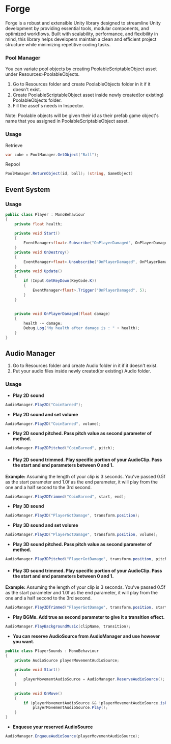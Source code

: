 # Forge

Forge is a robust and extensible Unity library designed to streamline Unity development by providing essential tools, modular components, and optimized workflows. Built with scalability, performance, and flexibility in mind, this library helps developers maintain a clean and efficient project structure while minimizing repetitive coding tasks.

### Pool Manager

You can variate pool objects by creating PoolableScriptableObject asset under Resources>PoolableObjects.

1. Go to Resources folder and create PoolableObjects folder in it if it doesn't exist.
2. Create PoolableScriptableObject asset inside newly created(or existing) PoolableObjects folder.
3. Fill the asset's needs in Inspector.

Note: Poolable objects will be given their id as their prefab game object's name that you assigned in PoolableScriptableObject asset.

### Usage

Retrieve

```csharp
var cube = PoolManager.GetObject("Ball");
```

Repool
```csharp
PoolManager.ReturnObject(id, ball); (string, GameObject)
```

## Event System

### Usage
```csharp
public class Player : MonoBehaviour
{
    private float health;
    
    private void Start()
    {
        EventManager<float>.Subscribe("OnPlayerDamaged", OnPlayerDamaged);
    }
    private void OnDestroy()
    {
        EventManager<float>.Unsubscribe("OnPlayerDamaged", OnPlayerDamaged);
    }
    private void Update()
    {
        if (Input.GetKeyDown(KeyCode.K))
        {
            EventManager<float>.Trigger("OnPlayerDamaged", 5);
        }
    }
    
    
    private void OnPlayerDamaged(float damage)
    {
        health -= damage;
        Debug.Log("My health after damage is : " + health);
    }
}
```

## Audio Manager

1. Go to Resources folder and create Audio folder in it if it doesn't exist.
2. Put your audio files inside newly created(or existing) Audio folder.

### Usage

* **Play 2D sound**
```csharp
AudioManager.Play2D("CoinEarned");
```
* **Play 2D sound and set volume**
```csharp
AudioManager.Play2D("CoinEarned", volume);
```
* **Play 2D sound pitched. Pass pitch value as second parameter of method.**
```csharp
AudioManager.Play2DPitched("CoinEarned", pitch);
```
* #### Play 2D sound trimmed. Play specific portion of your AudioClip. Pass the start and end parameters between 0 and 1. 
**Example:** Assuming the length of your clip is 3 seconds. You've passed 0.5f as the start parameter and 1.0f as the end parameter, it will play from the one and a half second to the 3rd second.
```csharp
AudioManager.Play2DTrimmed("CoinEarned", start, end);
```
* **Play 3D sound**
```csharp
AudioManager.Play3D("PlayerGotDamage", transform.position);
```
* **Play 3D sound and set volume**
```csharp
AudioManager.Play3D("PlayerGotDamage", transform.position, volume);
```
* **Play 3D sound pitched. Pass pitch value as second parameter of method.**
```csharp
AudioManager.Play3DPitched("PlayerGotDamage", transform.position, pitch);
```
* #### Play 3D sound trimmed. Play specific portion of your AudioClip. Pass the start and end parameters between 0 and 1.

**Example:** Assuming the length of your clip is 3 seconds. You've passed 0.5f as the start parameter and 1.0f as the end parameter, it will play from the one and a half second to the 3rd second.
```csharp
AudioManager.Play3DTrimmed("PlayerGotDamage", transform.position, start, end);
```
* **Play BGMs. Add true as second parameter to give it a transition effect.**
```csharp
AudioManager.PlayBackgroundMusic(clipName, transition);
```

* **You can reserve AudioSource from AudioManager and use however you want.**
```csharp
public class PlayerSounds : MonoBehaviour
{
    private AudioSource playerMovementAudioSource;
    
    private void Start()
    {
        playerMovementAudioSource = AudioManager.ReserveAudioSource();
    }
    
    private void OnMove()
    {
        if (playerMovementAudioSource && !playerMovementAudioSource.isPlaying)
            playerMovementAudioSource.Play();
    }
}
```
* **Enqueue your reserved AudioSource**
```csharp
AudioManager.EnqueueAudioSource(playerMovementAudioSource);
```


